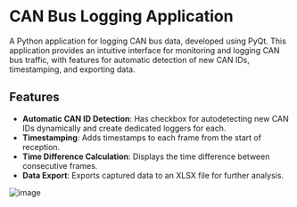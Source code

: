 # CAN Bus Logging Application

A Python application for logging CAN bus data, developed using PyQt. This application provides an intuitive interface for monitoring and logging CAN bus traffic, with features for automatic detection of new CAN IDs, timestamping, and exporting data.

## Features

- **Automatic CAN ID Detection**: Has checkbox for autodetecting new CAN IDs dynamically and create dedicated loggers for each.
- **Timestamping**: Adds timestamps to each frame from the start of reception.
- **Time Difference Calculation**: Displays the time difference between consecutive frames.
- **Data Export**: Exports captured data to an XLSX file for further analysis.

![image](https://github.com/user-attachments/assets/a361c124-613e-45fe-a00b-3d6cd8107577)
